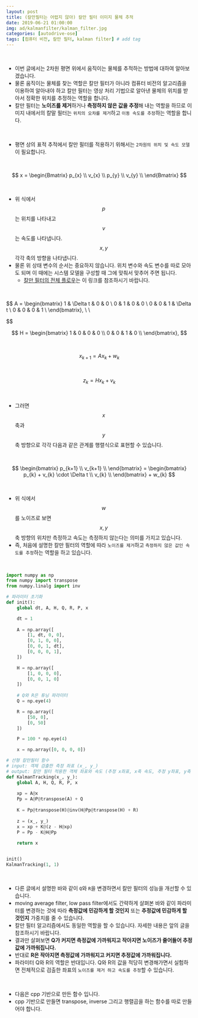 ```yaml
---
layout: post
title: (칼만필터는 어렵지 않아) 칼만 필터 이미지 물체 추적
date: 2019-06-21 01:00:00
img: ad/kalmanfilter/kalman_filter.jpg
categories: [autodrive-ose] 
tags: [컴퓨터 비전, 칼만 필터, kalman filter] # add tag
---
```


<br>

- 이번 글에서는 2차원 평면 위에서 움직이는 물체를 추적하는 방법에 대하여 알아보겠습니다.
- 물론 움직이는 물체를 찾는 역할은 칼만 필터가 아니라 컴퓨터 비전의 알고리즘을 이용하여 알아내야 하고 칼만 필터는 영상 처리 기법으로 알아낸 물체의 위치를 받아서 정확한 위치를 추정하는 역할을 합니다.
- 칼만 필터는 **노이즈를 제거**하거나 **측정하지 않은 값을 추정**해 내는 역할을 하므로 이미지 내에서의 칼말 필터는 `위치의 오차를 제거`하고 `이동 속도를 추정`하는 역할을 합니다.  

<br>

- 평면 상의 표적 추적에서 칼만 필터를 적용하기 위해서는 `2차원의 위치 및 속도 모델`이 필요합니다.

<br>

$$ x = 
    \begin{Bmatrix}
    p_{x} \\
    v_{x} \\
    p_{y} \\
    v_{y} \\
    \end{Bmatrix}
$$

<br>

- 위 식에서 $$ p $$는 위치를 나타내고 $$ v $$는 속도를 나타냅니다. $$ x, y $$ 각각 축의 방향을 나타냅니다.
- 물론 위 상태 변수의 순서는 중요하지 않습니다. 위치 변수와 속도 변수를 따로 모아도 되며 이 때에는 시스템 모델을 구성할 때 그에 맞춰서 맞추어 주면 됩니다.
    - [칼만 필터의 전체 플로우](https://gaussian37.github.io/vision-kalmanfilter-basic-kalman-filter/)는 이 링크를 참조하시기 바랍니다. 

<br>

$$ A = 
    \begin{bmatrix}
    1 & \Delta t & 0 & 0 \\
    0 & 1 & 0 & 0 \\
    0 & 0 & 1 & \Delta t \\
    0 & 0 & 0 & 1 \\
    \end{bmatrix}, \ \     
    
$$

$$
    H = 
    \begin{bmatrix}
    1 & 0 & 0 & 0 \\
    0 & 0 & 1 & 0 \\
    \end{bmatrix},
$$

<br>

$$ x_{k+1} = Ax_{k} + w_{k} $$

<br>

$$ z_{k} = Hx_{k}  + v_{k} $$

<br>

- 그러면 $$ x $$축과 $$ y $$축 방향으로 각각 다음과 같은 관계를 행렬식으로 표현할 수 있습니다.

<br>

$$ 
    \begin{bmatrix}
    p_{k+1} \\
    v_{k+1} \\
    \end{bmatrix}
    = 
    \begin{bmatrix}
    p_{k} + v_{k} \cdot \Delta t  \\
    v_{k} \\
    \end{bmatrix} + w_{k}
$$

<br>

- 위 식에서 $$ w $$를 노이즈로 보면 $$ x, y $$축 방향의 위치만 측정하고 속도는 측정하지 않는다는 의미를 가지고 있습니다.
- 즉, 처음에 설명한 칼만 필터의 역할에 따라 `노이즈를 제거`하고 `측정하지 않은 값인 속도를 추정`하는 역할을 하고 있습니다.

<br>

```python
import numpy as np
from numpy import transpose
from numpy.linalg import inv

# 파라미터 초기화
def init():
    global dt, A, H, Q, R, P, x

    dt = 1
    
    A = np.array([
        [1, dt, 0, 0],
        [0, 1, 0, 0],
        [0, 0, 1, dt],
        [0, 0, 0, 1],
    ])

    H = np.array([
        [1, 0, 0, 0],
        [0, 0, 1, 0]
    ])
    
    # Q와 R은 튜닝 파라미터
    Q = np.eye(4) 

    R = np.array([
        [50, 0],
        [0, 50]
    ])

    P = 100 * np.eye(4)

    x = np.array([0, 0, 0, 0])

# 선형 칼만필터 함수
# input: 객체 검출한 측정 좌표 (x_, y_)
# output: 칼만 필터 적용한 객체 좌표와 속도 (추정 x좌표, x축 속도, 추정 y좌표, y축 속도)
def KalmanTracking(x_, y_):
    global A, H, Q, R, P, x
    
    xp = A@x
    Pp = A@P@transpose(A) + Q
    
    K = Pp@transpose(H)@inv(H@Pp@transpose(H) + R)
    
    z = (x_, y_)
    x = xp + K@(z - H@xp)
    P = Pp - K@H@Pp 
    
    return x


init()
KalmanTracking(1, 1)
```

<br>

- 다른 글에서 설명한 바와 같이 `Q`와 `R`을 변경하면서 칼만 필터의 성능을 개선할 수 있습니다. 
- moving average filter, low pass filter에서도 간략하게 살펴본 바와 같이 파라미터를 변경하는 것에 따라 **측정값에 민감하게 할 것인지** 또는 **추정값에 민감하게 할 것인지** 가중치를 줄 수 있습니다.
- 칼만 필터 알고리즘에서도 동일한 역할을 할 수 있습니다. 자세한 내용은 앞의 글을 참조하시기 바랍니다.
- 결과만 살펴보면 **Q가 커지면 측정값에 가까워지고 작아지면 노이즈가 줄어들어 추정값에 가까워집니다.**
- 반대로 **R은 작아지면 측정값에 가까워지고 커지면 추정값에 가까워집니다.**
- 파라미터 Q와 R의 역할은 반대입니다. Q와 R의 값을 적당히 변경해가면서 실험하면 전체적으로 검출한 좌표의 `노이즈를 제거 하고 속도를 추정`할 수 있습니다.

<br>

- 다음은 cpp 기반으로 만든 함수 입니다.
- cpp 기반으로 만들면 transpose, inverse 그리고 행렬곱을 하는 함수를 따로 만들어야 합니다.